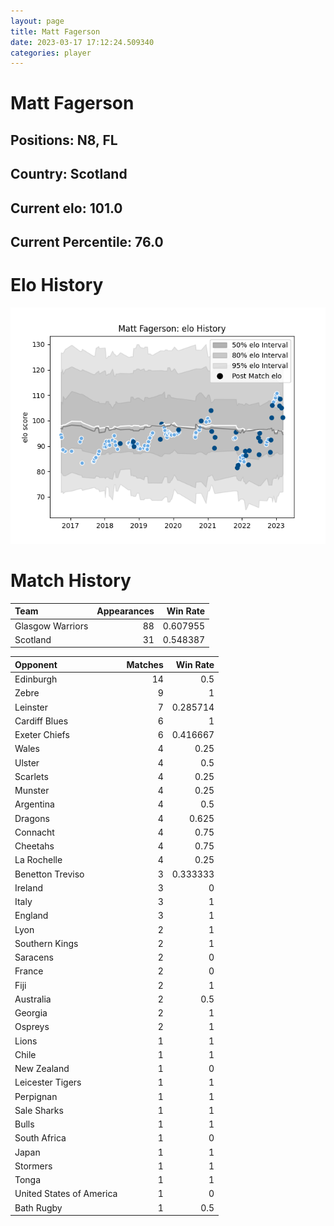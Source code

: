 ```yaml
---  
layout: page  
title: Matt Fagerson  
date: 2023-03-17 17:12:24.509340  
categories: player  
---
```

# Matt Fagerson

## Positions: N8, FL

## Country: Scotland

## Current elo: 101.0

## Current Percentile: 76.0

# Elo History


![elo history](history_MattFagerson.png)
# Match History


| Team             |   Appearances |   Win Rate |
|:-----------------|--------------:|-----------:|
| Glasgow Warriors |            88 |   0.607955 |
| Scotland         |            31 |   0.548387 |

| Opponent                 |   Matches |   Win Rate |
|:-------------------------|----------:|-----------:|
| Edinburgh                |        14 |   0.5      |
| Zebre                    |         9 |   1        |
| Leinster                 |         7 |   0.285714 |
| Cardiff Blues            |         6 |   1        |
| Exeter Chiefs            |         6 |   0.416667 |
| Wales                    |         4 |   0.25     |
| Ulster                   |         4 |   0.5      |
| Scarlets                 |         4 |   0.25     |
| Munster                  |         4 |   0.25     |
| Argentina                |         4 |   0.5      |
| Dragons                  |         4 |   0.625    |
| Connacht                 |         4 |   0.75     |
| Cheetahs                 |         4 |   0.75     |
| La Rochelle              |         4 |   0.25     |
| Benetton Treviso         |         3 |   0.333333 |
| Ireland                  |         3 |   0        |
| Italy                    |         3 |   1        |
| England                  |         3 |   1        |
| Lyon                     |         2 |   1        |
| Southern Kings           |         2 |   1        |
| Saracens                 |         2 |   0        |
| France                   |         2 |   0        |
| Fiji                     |         2 |   1        |
| Australia                |         2 |   0.5      |
| Georgia                  |         2 |   1        |
| Ospreys                  |         2 |   1        |
| Lions                    |         1 |   1        |
| Chile                    |         1 |   1        |
| New Zealand              |         1 |   0        |
| Leicester Tigers         |         1 |   1        |
| Perpignan                |         1 |   1        |
| Sale Sharks              |         1 |   1        |
| Bulls                    |         1 |   1        |
| South Africa             |         1 |   0        |
| Japan                    |         1 |   1        |
| Stormers                 |         1 |   1        |
| Tonga                    |         1 |   1        |
| United States of America |         1 |   0        |
| Bath Rugby               |         1 |   0.5      |